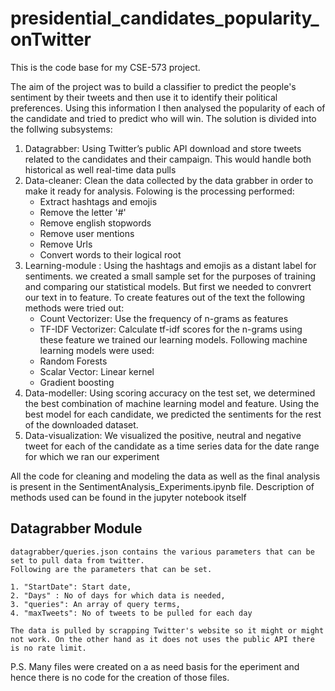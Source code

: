 # presidential_candidates_popularity_onTwitter
This is the code base for my CSE-573 project. 

The aim of the project was to build a classifier to predict the people's sentiment by their tweets and then use it to identify their political preferences. Using this information I then  analysed the popularity of each of the candidate and tried to predict who will win.
The solution is divided into the follwing subsystems:

1. Datagrabber: Using Twitter’s public API download and store tweets related to the candidates and their campaign. This would handle both historical as well real-time data pulls
2. Data-cleaner: Clean the data collected by the data grabber in order to make it ready for analysis. Folowing is the processing performed:
	- Extract hashtags and emojis
	- Remove the letter '#'
	- Remove english stopwords
	- Remove user mentions
	- Remove Urls
	- Convert words to their logical root
3. Learning-module : Using the hashtags and emojis as a distant label for sentiments. we created a small sample set for the purposes of training and comparing our statistical models. But first we needed to convrert our text in to feature. To create features out of the text the following methods were tried out:
	- Count Vectorizer: Use the frequency of n-grams as features
	- TF-IDF Vectorizer: Calculate tf-idf scores for the n-grams
using these feature we trained our learning models. Following machine learning models were used:
	- Random Forests
	- Scalar Vector: Linear kernel
	- Gradient boosting
4. Data-modeller: Using scoring accuracy on the test set, we determined the best combination of machine learning model and feature. Using the best model for each candidate, we predicted the sentiments for the rest of the downloaded dataset. 
5. Data-visualization: We visualized the positive, neutral and negative tweet for each of the candidate as a time series data for the date range for which we ran our experiment

All the code for cleaning and modeling the data as well as the final analysis is present in the SentimentAnalysis_Experiments.ipynb file. Description of methods used can be found in the jupyter notebook itself  

## Datagrabber Module 
	datagrabber/queries.json contains the various parameters that can be set to pull data from twitter. 
	Following are the parameters that can be set.

	1. "StartDate": Start date,
	2. "Days" : No of days for which data is needed,
	3. "queries": An array of query terms,
	4. "maxTweets": No of tweets to be pulled for each day

	The data is pulled by scrapping Twitter's website so it might or might not work. On the other hand as it does not uses the public API there is no rate limit.


P.S. Many files were created on a as need basis for the eperiment and hence there is no code for the creation of those files. 
